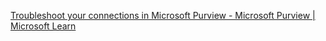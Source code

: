 [Troubleshoot your connections in Microsoft Purview - Microsoft Purview | Microsoft Learn](https://learn.microsoft.com/en-us/azure/purview/troubleshoot-connections?wt.mc_id=mspurview_inproduct_learnmoreerrorlinks_troubleshootscanconnection_csadai)
